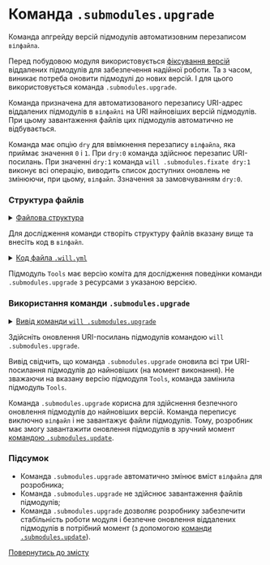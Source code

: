 # Команда <code>.submodules.upgrade</code>

Команда апгрейду версій підмодулів автоматизовним перезаписом <code>вілфайла</code>.

Перед побудовою модуля використовується [фіксування версій](CommandSubmodulesFixate.md) віддалених підмодулів для забезпечення надійної роботи. Та з часом, виникає потреба оновити підмодулі до нових версій. І для цього використовується команда `.submodules.upgrade`.

Команда призначена для автоматизованого перезапису URI-адрес віддалених підмодулів  в `вілфайлі` на URI найновіших версій підмодулів. При цьому завантаження файлів цих підмодулів автоматично не відбувається. 

Команда має опцію `dry` для ввімкнення перезапису `вілфайла`, яка приймає значення `0` i `1`. При `dry:0` команда здійснює перезапис URI-посилань. При значенні `dry:1` команда `will .submodules.fixate dry:1` виконує всі операцію, виводить список доступних оновлень не змінюючи, при цьому, `вілфайл`. Ззначення за замовчуванням `dry:0`.

### Структура файлів

<details>
  <summary><u>Файлова структура</u></summary>

```
submodulesUpgrade
          └── .will.yml

```

</details>

Для дослідження команди створіть структуру файлів вказану вище та внесіть код в `вілфайл`.  

<details>
    <summary><u>Код файла <code>.will.yml</code></u></summary>

```yaml
about :

  name : submodulesCommands
  description : "To test .submodules.upgrade command"

submodule :

  Tools : git+https:///github.com/Wandalen/wTools.git/out/wTools#ec60e39ded1669e27abaa6fc2798ee13804c400a
  PathFundamentals : git+https:///github.com/Wandalen/wPathFundamentals.git/out/wPathFundamentals#master
  Files : git+https:///github.com/Wandalen/wFiles.git/out/wFiles#master

```
</details>

Підмодуль `Tools` має версію коміта для дослідження поведінки команди `.submodules.upgrade` з ресурсами з указаною версією.

### Використання команди `.submodules.upgrade`

<details>
  <summary><u>Вивід команди <code>will .submodules.upgrade</code></u></summary>

```
[user@user ~]$ will .submodules.upgrade
...
Module at /path_to_file/.will.yml
...
  Remote path of module::submodulesCommands / module::Tools fixated
  git+https:///github.com/Wandalen/wTools.git/out/wTools : .#7db7bd21ac76fc495aae44cc8b1c4474ce5012a4 <- .#ec60e39ded1669e27abaa6fc2798ee13804c400a
  in /path_to_file/submodulesUpgrade/.will.yml
Remote path of module::submodulesCommands / module::PathFundamentals fixated
  git+https:///github.com/Wandalen/wPathFundamentals.git/out/wPathFundamentals : .#d95a35b7ef1568df823c12efa5bd5e1f4ceec8b7 <- .#master
  in /path_to_file/submodulesUpgrade/.will.yml
Remote path of module::submodulesCommands / module::Files fixated
  git+https:///github.com/Wandalen/wFiles.git/out/wFiles : .#075ce0ca21af083bc879b0d1a4091a29ed4a16d2 <- .#master
  in /path_to_file/submodulesUpgrade/.will.yml

```

</details>

Здійсніть оновлення URI-посилань підмодулів командою `will .submodules.upgrade`.

Вивід свідчить, що команда `.submodules.upgrade` оновила всі три URI-посилання підмодулів до найновіших (на момент виконання). Не зважаючи на вказану версію підмодуля `Tools`, команда замінила підмодуль `Tools`. 

Команда `.submodules.upgrade` корисна для здійснення безпечного оновлення підмодулів до найновіших версій. Команда переписує виключно `вілфайл` і не завантажує файли підмодулів. Тому, розробник має змогу завантажити оновлення підмодулів в зручний момент [командою `.submodules.update`](CommandSubmodulesUpdate.md).

### Підсумок

- Команда `.submodules.upgrade` автоматично змінює вміст `вілфайла` для розробника;
- Команда `.submodules.upgrade` не здійснює завантаження файлів підмодулів;
- Команда `.submodules.upgrade` дозволяє розробнику забезпечити стабільність роботи модуля і безпечне оновлення віддалених підмодулів в потрібний момент (з допомогою [команди `.submodules.update`](CommandSubmodulesUpdate.md)).

[Повернутись до змісту](../README.md#tutorials)
